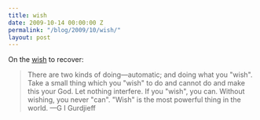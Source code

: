 ```yaml
---
title: wish
date: 2009-10-14 00:00:00 Z
permalink: "/blog/2009/10/wish/"
layout: post
---
```


On the [wish](/darkness-conjecture/health-proposal) to recover:


> There are two kinds of doing—automatic; and doing what you "wish". Take a small thing which you "wish" to do and cannot do and make this your God. Let nothing interfere. If you "wish", you can. Without wishing, you never "can". "Wish" is the most powerful thing in the world.
—G I Gurdjieff

